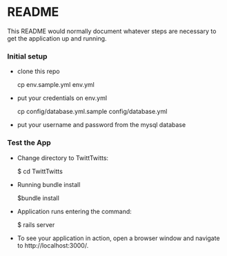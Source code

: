 # README

This README would normally document whatever steps are necessary to get the
application up and running.

### Initial setup
* clone this repo

    cp env.sample.yml env.yml

* put your credentials on env.yml

    cp config/database.yml.sample config/database.yml

* put your username and password from the mysql database

### Test the App
* Change directory to TwittTwitts:

   $ cd TwittTwitts

* Running bundle install

    $bundle install

* Application runs  entering the command:

    $ rails server

* To see your application in action, open a browser window and navigate to http://localhost:3000/.
